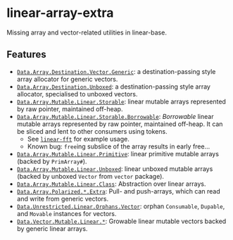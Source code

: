 # linear-array-extra

Missing array and vector-related utilities in linear-base.

## Features

- [`Data.Array.Destination.Vector.Generic`](./src/Data/Array/Destination/Vector/Generic.hs): a destination-passing style array allocator for generic vectors.
- [`Data.Array.Destination.Unboxed`](./src/Data/Array/Destination/Unboxed.hs): a destination-passing style array allocator, specialised to unboxed vectors.
- [`Data.Array.Mutable.Linear.Storable`](./src/Data/Array/Mutable/Linear/Storable.hs): linear mutable arrays represented by raw pointer, maintained off-heap.
- [`Data.Array.Mutable.Linear.Storable.Borrowable`](./src/Data/Array/Mutable/Linear/Storable/Borrowable.hs): _Borrowable_ linear mutable arrays represented by raw pointer, maintained off-heap. It can be sliced and lent to other consumers using tokens.
  + See [`linear-fft`](../linear-fft) for example usage.
  + Known bug: `free`ing subslice of the array results in early free...
- [`Data.Array.Mutable.Linear.Primitive`](./src/Data/Array/Mutable/Linear/Primitive.hs): linear primitive mutable arrays (backed by `PrimArray#`).
- [`Data.Array.Mutable.Linear.Unboxed`](./src/Data/Array/Mutable/Linear/Unboxed.hs): linear unboxed mutable arrays (backed by unboxed `Vector` from `vector` package).
- [`Data.Array.Mutable.Linear.Class`](./src/Data/Array/Mutable/Linear/Class.hs): Abstraction over linear arrays.
- [`Data.Array.Polarized.*.Extra`](./src/Data/Array/Polarized): Pull- and push-arrays, which can read and write from generic vectors.
- [`Data.Unrestricted.Linear.Orphans.Vector`](./src/Data/Unrestricted/Linear/Orphans/Vector.hs): orphan `Consumable`, `Dupable`, and `Movable` instances for vectors.
- [`Data.Vector.Mutable.Linear.*`](./src/Data/Vector/Mutable/Linear): Growable linear mutable vectors backed by generic linear arrays.
